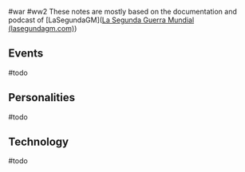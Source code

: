 #war #ww2
These notes are mostly based on the documentation and podcast of [LaSegundaGM]([La Segunda Guerra Mundial (lasegundagm.com)](http://lasegundagm.com/))

## Events
#todo

## Personalities
#todo

## Technology
#todo
